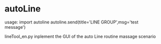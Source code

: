 # autoLine
usage:
import autoline
autoline.send(title='LINE GROUP',msg='test message')

lineTool_en.py inplement the GUI of the auto Line routine massage scenario
